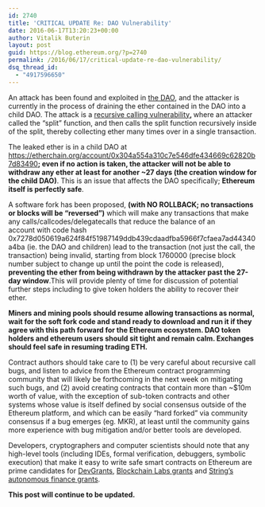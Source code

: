 ```yaml
---
id: 2740
title: 'CRITICAL UPDATE Re: DAO Vulnerability'
date: 2016-06-17T13:20:23+00:00
author: Vitalik Buterin
layout: post
guid: https://blog.ethereum.org/?p=2740
permalink: /2016/06/17/critical-update-re-dao-vulnerability/
dsq_thread_id:
  - "4917596650"
---
```

<span style="font-weight: 400;">An attack has been found and exploited in <a href="https://etherscan.io/address/0xbb9bc244d798123fde783fcc1c72d3bb8c189413">the DAO</a>, and the attacker is currently in the process of draining the ether contained in the DAO into a child DAO. The attack is a </span><a href="http://hackingdistributed.com/2016/06/16/scanning-live-ethereum-contracts-for-bugs/"><span style="font-weight: 400;">recursive calling vulnerability</span></a><b>, </b><span style="font-weight: 400;">where an attacker called the “split” function, and then calls the split function recursively inside of the split, thereby collecting ether many times over in a single transaction. </span>

<span style="font-weight: 400;">The leaked ether is in a child DAO at </span><a href="https://etherchain.org/account/0x304a554a310c7e546dfe434669c62820b7d83490"><span style="font-weight: 400;">https://etherchain.org/account/0x304a554a310c7e546dfe434669c62820b7d83490</span></a><b>; even if no action is taken, the attacker will not be able to withdraw any ether at least for another ~27 days (the creation window for the child DAO)</b><span style="font-weight: 400;">. This is an issue that affects the DAO specifically; </span><b>Ethereum itself is perfectly safe</b><span style="font-weight: 400;">.</span>

<span style="font-weight: 400;">A software fork has been proposed, </span><b>(with NO ROLLBACK; no transactions or blocks will be “reversed”)</b><span style="font-weight: 400;"> which will make any transactions that make any calls/callcodes/delegatecalls that reduce the balance of an account with code hash </span><span style="font-weight: 400;">0x7278d050619a624f84f51987149ddb439cdaadfba5966f7cfaea7ad44340a4ba</span><span style="font-weight: 400;"> (ie. the DAO and children) lead to the transaction (not just the call, the transaction) being invalid, starting from block 1760000 (precise block number subject to change up until the point the code is released), </span><b>preventing the ether from being withdrawn by the attacker past the 27-day window</b><span style="font-weight: 400;">.This will provide plenty of time for discussion of potential further steps including to give token holders the ability to recover their ether.</span>

<b>Miners and mining pools should resume allowing transactions as normal, wait for the soft fork code and stand ready to download and run it if they agree with this path forward for the Ethereum ecosystem. DAO token holders and ethereum users should sit tight and remain calm. Exchanges should feel safe in resuming trading ETH.</b>

<span style="font-weight: 400;">Contract authors should take care to (1) be very careful about recursive call bugs, and listen to advice from the Ethereum contract programming community that will likely be forthcoming in the next week on mitigating such bugs, and (2) avoid creating contracts that contain more than ~$10m worth of value, with the exception of sub-token contracts and other systems whose value is itself defined by social consensus outside of the Ethereum platform, and which can be easily “hard forked” via community consensus if a bug emerges (eg. MKR), at least until the community gains more experience with bug mitigation and/or better tools are developed.</span>

<span style="font-weight: 400;">Developers, cryptographers and computer scientists should note that any high-level tools (including IDEs, formal verification, debuggers, symbolic execution) that make it easy to write safe smart contracts on Ethereum are prime candidates for </span><a href="https://blog.ethereum.org/2015/04/07/devgrants-help/"><span style="font-weight: 400;">DevGrants</span></a><span style="font-weight: 400;">, </span><a href="http://www.blockchainlabs.org/blockgrant-x-en/"><span style="font-weight: 400;">Blockchain Labs grants</span></a><span style="font-weight: 400;"> and </span><a href="https://medium.com/@StringLabs/string-grants-for-public-chain-projects-on-ethereum-94c3da1950ec#.57wv3si1j"><span style="font-weight: 400;">String’s autonomous finance grants</span></a><span style="font-weight: 400;">.</span>

<strong>This post will continue to be updated.</strong>